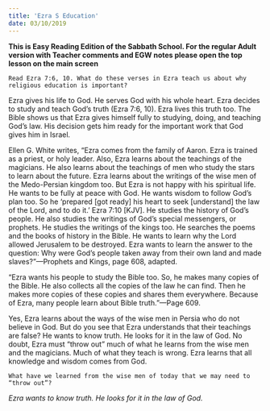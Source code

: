 ```yaml
---
title: 'Ezra S Education'
date: 03/10/2019
---
```


**This is Easy Reading Edition of the Sabbath School. For the regular Adult version with Teacher comments and EGW notes please open the top lesson on the main screen** 

`Read Ezra 7:6, 10. What do these verses in Ezra teach us about why religious education is important?`

Ezra gives his life to God. He serves God with his whole heart. Ezra decides to study and teach God’s truth (Ezra 7:6, 10). Ezra lives this truth too. The Bible shows us that Ezra gives himself fully to studying, doing, and teaching God’s law. His decision gets him ready for the important work that God gives him in Israel.

Ellen G. White writes, “Ezra comes from the family of Aaron. Ezra is trained as a priest, or holy leader. Also, Ezra learns about the teachings of the magicians. He also learns about the teachings of men who study the stars to learn about the future. Ezra learns about the writings of the wise men of the Medo-Persian kingdom too. But Ezra is not happy with his spiritual life. He wants to be fully at peace with God. He wants wisdom to follow God’s plan too. So he ‘prepared [got ready] his heart to seek [understand] the law of the Lord, and to do it.’ Ezra 7:10 [KJV]. He studies the history of God’s people. He also studies the writings of God’s special messengers, or prophets. He studies the writings of the kings too. He searches the poems and the books of history in the Bible. He wants to learn why the Lord allowed Jerusalem to be destroyed. Ezra wants to learn the answer to the question: Why were God’s people taken away from their own land and made slaves?”—Prophets and Kings, page 608, adapted.

“Ezra wants his people to study the Bible too. So, he makes many copies of the Bible. He also collects all the copies of the law he can find. Then he makes more copies of these copies and shares them everywhere. Because of Ezra, many people learn about Bible truth.”—Page 609.

Yes, Ezra learns about the ways of the wise men in Persia who do not believe in God. But do you see that Ezra understands that their teachings are false? He wants to know truth. He looks for it in the law of God. No doubt, Ezra must “throw out” much of what he learns from the wise men and the magicians. Much of what they teach is wrong. Ezra learns that all knowledge and wisdom comes from God.

`What have we learned from the wise men of today that we may need to “throw out”?`

_Ezra wants to know truth. He looks for it in the law of God._